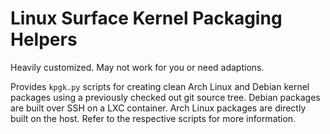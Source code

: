 # Linux Surface Kernel Packaging Helpers

Heavily customized.
May not work for you or need adaptions.

Provides `kpgk.py` scripts for creating clean Arch Linux and Debian kernel
packages using a previously checked out git source tree. Debian packages are
built over SSH on a LXC container. Arch Linux packages are directly built on
the host.  Refer to the respective scripts for more information.
